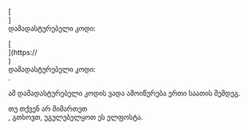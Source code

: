 [<br host>] <br action> დამადასტურებელი კოდი: <br code>

[<br host>](https://<br host>) <br action> დამადასტურებელი კოდი: <br code>.

ამ დამადასტურებელი კოდის ვადა ამოიწურება ერთი საათის შემდეგ.

თუ თქვენ არ მიმართეთ <br action>, გთხოვთ, უგულებელყოთ ეს ელფოსტა.